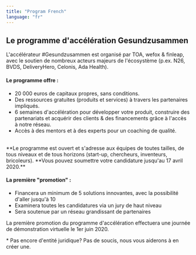 ```yaml
---
title: "Program French"
language: "fr"
---
```


## Le programme d'accélération Gesundzusammen

L'accélérateur #Gesundzusammen est organisé par TOA, wefox & finleap, avec le soutien de nombreux acteurs majeurs de l'écosystème (p.ex. N26, BVDS, DeliveryHero, Celonis, Ada Health).

#### Le programme offre :

- 20 000 euros de capitaux propres, sans conditions.
- Des ressources gratuites (produits et services) à travers les partenaires impliqués.
- 6 semaines d'accélération pour développer votre produit, construire des partenariats et acquérir des clients & des financements grâce à l'accès à notre réseau.
- Accès à des mentors et à des experts pour un coaching de qualité.

<br />
**Le programme est ouvert et s'adresse aux équipes de toutes tailles, de tous niveaux et de tous horizons (start-up, chercheurs, inventeurs, bricoleurs).
**Vous pouvez soumettre votre candidature jusqu'au 17 avril 2020.**

#### La première "promotion" :

- Financera un minimum de 5 solutions innovantes, avec la possibilité d'aller jusqu'à 10
- Examinera toutes les candidatures via un jury de haut niveau
- Sera soutenue par un réseau grandissant de partenaires

La première promotion du programme d'accélération effectuera une journée de démonstration virtuelle le 1er juin 2020.

\* Pas encore d'entité juridique? Pas de soucis, nous vous aiderons à en créer une.

